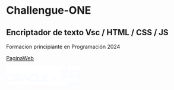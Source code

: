 # Challengue-ONE

## Encriptador de texto Vsc / HTML / CSS / JS

Formacion principiante en Programación 2024

[PaginaWeb](https://raton84.github.io/AluraLatam-ChallengeONE/)

<img src="img/logo-alura-white.png" alt="logo-unahur" width="200" height="50" />
